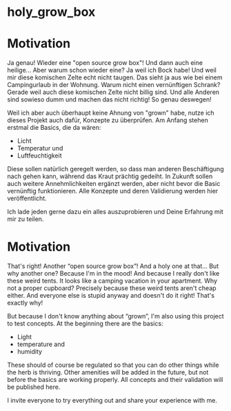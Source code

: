 # holy_grow_box

# Motivation

Ja genau! Wieder eine "open source grow box"! Und dann auch eine heilige... Aber warum schon wieder eine? Ja weil ich Bock habe! Und weil mir diese komischen Zelte echt nicht taugen. Das sieht ja aus wie bei einem Campingurlaub in der Wohnung. Warum nicht einen vernünftigen Schrank? Gerade weil auch diese komischen Zelte nicht billig sind. Und alle Anderen sind sowieso dumm und machen das nicht richtig! So genau deswegen!

Weil ich aber auch überhaupt keine Ahnung von "grown" habe, nutze ich dieses Projekt auch dafür, Konzepte zu überprüfen. Am Anfang stehen erstmal die Basics, die da wären:

* Licht
* Temperatur und
* Luftfeuchtigkeit

Diese sollen natürlich geregelt werden, so dass man anderen Beschäftigung nach gehen kann, während das Kraut prächtig gedeiht. In Zukunft sollen auch weitere Annehmlichkeiten ergänzt werden, aber nicht bevor die Basic vernünftig funktionieren. Alle Konzepte und deren Validierung werden hier veröffentlicht.

Ich lade jeden gerne dazu ein alles auszuprobieren und Deine Erfahrung mit mir zu teilen.

# Motivation

That's right! Another “open source grow box”! And a holy one at that... But why another one? Because I'm in the mood! And because I really don't like these weird tents. It looks like a camping vacation in your apartment. Why not a proper cupboard? Precisely because these weird tents aren't cheap either. And everyone else is stupid anyway and doesn't do it right! That's exactly why!

But because I don't know anything about “grown”, I'm also using this project to test concepts. At the beginning there are the basics:

* Light
* temperature and
* humidity

These should of course be regulated so that you can do other things while the herb is thriving. Other amenities will be added in the future, but not before the basics are working properly. All concepts and their validation will be published here.

I invite everyone to try everything out and share your experience with me.